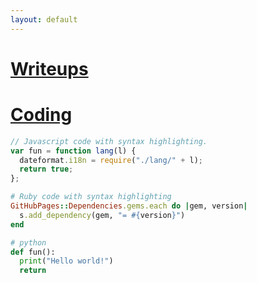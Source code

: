 ```yaml
---
layout: default
---
```


# [Writeups](./Writeups/writup.html)

# [Coding](./coding)

```js
// Javascript code with syntax highlighting.
var fun = function lang(l) {
  dateformat.i18n = require("./lang/" + l);
  return true;
};
```

```ruby
# Ruby code with syntax highlighting
GitHubPages::Dependencies.gems.each do |gem, version|
  s.add_dependency(gem, "= #{version}")
end
```

```python
# python
def fun():
  print("Hello world!")
  return
```
